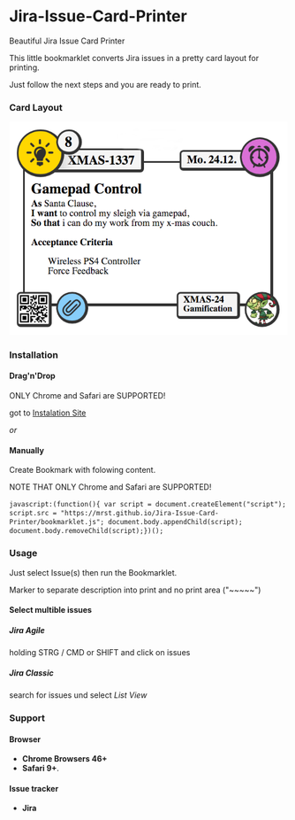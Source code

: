 # Jira-Issue-Card-Printer
Beautiful Jira Issue Card Printer

This little bookmarklet converts Jira issues in a pretty card layout for printing.

Just follow the next steps and you are ready to print.

### Card Layout
![Card Layout](CardExample.png)

### Installation
#### Drag'n'Drop
ONLY Chrome and Safari are SUPPORTED!

got to [Instalation Site](https://mrst.github.io/Jira-Issue-Card-Printer/bookmarkInstalation.html)

*or*

#### Manually
Create Bookmark with folowing content.

NOTE THAT ONLY Chrome and Safari are SUPPORTED!

```
javascript:(function(){ var script = document.createElement("script"); script.src = "https://mrst.github.io/Jira-Issue-Card-Printer/bookmarklet.js"; document.body.appendChild(script); document.body.removeChild(script);})();
```

### Usage
Just select Issue(s) then run the Bookmarklet.

Marker to separate description into print and no print area ("~~~~~")

#### Select multible issues
##### Jira Agile
holding STRG / CMD or SHIFT and click on issues
##### Jira Classic
search for issues und select *List View*

### Support
#### Browser
* **Chrome Browsers 46+**
* **Safari 9+**.

#### Issue tracker
* **Jira**

